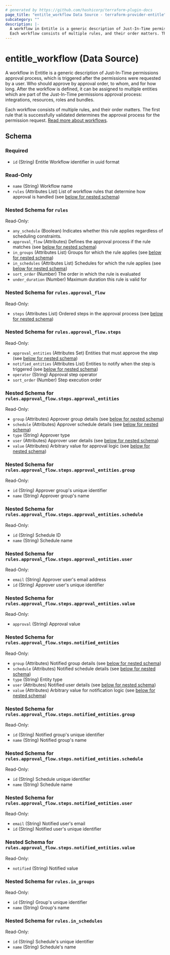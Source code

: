 ```yaml
---
# generated by https://github.com/hashicorp/terraform-plugin-docs
page_title: "entitle_workflow Data Source - terraform-provider-entitle"
subcategory: ""
description: |-
  A workflow in Entitle is a generic description of Just-In-Time permissions approval process, which is triggered after the permissions were requested by a user. Who should approve by approval order, to whom, and for how long. After the workflow is defined, it can be assigned to multiple entities which are part of the Just-In-Time permissions approval process: integrations, resources, roles and bundles.
  Each workflow consists of multiple rules, and their order matters. The first rule that is successfully validated determines the approval process for the permission request. Read more about workflows https://docs.beyondtrust.com/entitle/docs/approval-workflows.
---
```


# entitle_workflow (Data Source)

A workflow in Entitle is a generic description of Just-In-Time permissions approval process, which is triggered after the permissions were requested by a user. Who should approve by approval order, to whom, and for how long. After the workflow is defined, it can be assigned to multiple entities which are part of the Just-In-Time permissions approval process: integrations, resources, roles and bundles.

Each workflow consists of multiple rules, and their order matters. The first rule that is successfully validated determines the approval process for the permission request. [Read more about workflows](https://docs.beyondtrust.com/entitle/docs/approval-workflows).



<!-- schema generated by tfplugindocs -->
## Schema

### Required

- `id` (String) Entitle Workflow identifier in uuid format

### Read-Only

- `name` (String) Workflow name
- `rules` (Attributes List) List of workflow rules that determine how approval is handled (see [below for nested schema](#nestedatt--rules))

<a id="nestedatt--rules"></a>
### Nested Schema for `rules`

Read-Only:

- `any_schedule` (Boolean) Indicates whether this rule applies regardless of scheduling constraints.
- `approval_flow` (Attributes) Defines the approval process if the rule matches (see [below for nested schema](#nestedatt--rules--approval_flow))
- `in_groups` (Attributes List) Groups for which the rule applies (see [below for nested schema](#nestedatt--rules--in_groups))
- `in_schedules` (Attributes List) Schedules for which the rule applies (see [below for nested schema](#nestedatt--rules--in_schedules))
- `sort_order` (Number) The order in which the rule is evaluated
- `under_duration` (Number) Maximum duration this rule is valid for

<a id="nestedatt--rules--approval_flow"></a>
### Nested Schema for `rules.approval_flow`

Read-Only:

- `steps` (Attributes List) Ordered steps in the approval process (see [below for nested schema](#nestedatt--rules--approval_flow--steps))

<a id="nestedatt--rules--approval_flow--steps"></a>
### Nested Schema for `rules.approval_flow.steps`

Read-Only:

- `approval_entities` (Attributes Set) Entities that must approve the step (see [below for nested schema](#nestedatt--rules--approval_flow--steps--approval_entities))
- `notified_entities` (Attributes List) Entities to notify when the step is triggered (see [below for nested schema](#nestedatt--rules--approval_flow--steps--notified_entities))
- `operator` (String) Approval step operator
- `sort_order` (Number) Step execution order

<a id="nestedatt--rules--approval_flow--steps--approval_entities"></a>
### Nested Schema for `rules.approval_flow.steps.approval_entities`

Read-Only:

- `group` (Attributes) Approver group details (see [below for nested schema](#nestedatt--rules--approval_flow--steps--approval_entities--group))
- `schedule` (Attributes) Approver schedule details (see [below for nested schema](#nestedatt--rules--approval_flow--steps--approval_entities--schedule))
- `type` (String) Approver type
- `user` (Attributes) Approver user details (see [below for nested schema](#nestedatt--rules--approval_flow--steps--approval_entities--user))
- `value` (Attributes) Arbitrary value for approval logic (see [below for nested schema](#nestedatt--rules--approval_flow--steps--approval_entities--value))

<a id="nestedatt--rules--approval_flow--steps--approval_entities--group"></a>
### Nested Schema for `rules.approval_flow.steps.approval_entities.group`

Read-Only:

- `id` (String) Approver group's unique identifier
- `name` (String) Approver group's name


<a id="nestedatt--rules--approval_flow--steps--approval_entities--schedule"></a>
### Nested Schema for `rules.approval_flow.steps.approval_entities.schedule`

Read-Only:

- `id` (String) Schedule ID
- `name` (String) Schedule name


<a id="nestedatt--rules--approval_flow--steps--approval_entities--user"></a>
### Nested Schema for `rules.approval_flow.steps.approval_entities.user`

Read-Only:

- `email` (String) Approver user's email address
- `id` (String) Approver user's unique identifier


<a id="nestedatt--rules--approval_flow--steps--approval_entities--value"></a>
### Nested Schema for `rules.approval_flow.steps.approval_entities.value`

Read-Only:

- `approval` (String) Approval value



<a id="nestedatt--rules--approval_flow--steps--notified_entities"></a>
### Nested Schema for `rules.approval_flow.steps.notified_entities`

Read-Only:

- `group` (Attributes) Notified group details (see [below for nested schema](#nestedatt--rules--approval_flow--steps--notified_entities--group))
- `schedule` (Attributes) Notified schedule details (see [below for nested schema](#nestedatt--rules--approval_flow--steps--notified_entities--schedule))
- `type` (String) Entity type
- `user` (Attributes) Notified user details (see [below for nested schema](#nestedatt--rules--approval_flow--steps--notified_entities--user))
- `value` (Attributes) Arbitrary value for notification logic (see [below for nested schema](#nestedatt--rules--approval_flow--steps--notified_entities--value))

<a id="nestedatt--rules--approval_flow--steps--notified_entities--group"></a>
### Nested Schema for `rules.approval_flow.steps.notified_entities.group`

Read-Only:

- `id` (String) Notified group's unique identifier
- `name` (String) Notified group's name


<a id="nestedatt--rules--approval_flow--steps--notified_entities--schedule"></a>
### Nested Schema for `rules.approval_flow.steps.notified_entities.schedule`

Read-Only:

- `id` (String) Schedule unique identifier
- `name` (String) Schedule name


<a id="nestedatt--rules--approval_flow--steps--notified_entities--user"></a>
### Nested Schema for `rules.approval_flow.steps.notified_entities.user`

Read-Only:

- `email` (String) Notified user's email
- `id` (String) Notified user's unique identifier


<a id="nestedatt--rules--approval_flow--steps--notified_entities--value"></a>
### Nested Schema for `rules.approval_flow.steps.notified_entities.value`

Read-Only:

- `notified` (String) Notified value





<a id="nestedatt--rules--in_groups"></a>
### Nested Schema for `rules.in_groups`

Read-Only:

- `id` (String) Group's unique identifier
- `name` (String) Group's name


<a id="nestedatt--rules--in_schedules"></a>
### Nested Schema for `rules.in_schedules`

Read-Only:

- `id` (String) Schedule's unique identifier
- `name` (String) Schedule's name
